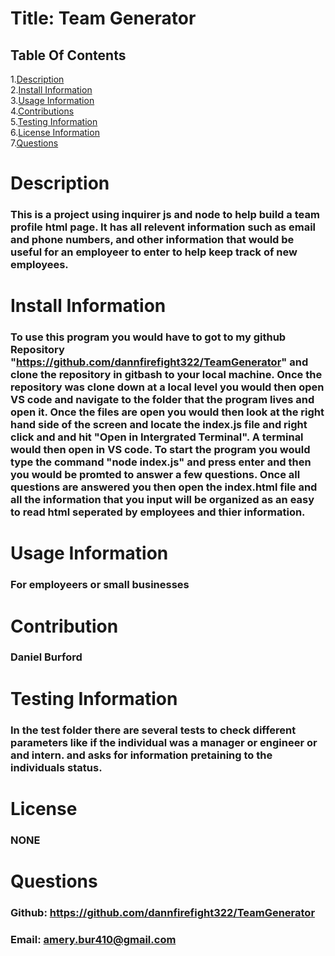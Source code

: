   # Title: Team Generator
  ## Table Of  Contents
  1.[Description](#desc)</br>
  2.[Install Information](#install)</br>
  3.[Usage Information](#use)</br>
  4.[Contributions](#cont)</br>
  5.[Testing Information](#test)</br>
  6.[License Information](#lic)</br>
  7.[Questions](#ques)</br> 
  # <span id="desc"></span>
  # Description
  ### This is a project using inquirer js and node to help build a team profile html page. It has all relevent information such as email and phone numbers, and other information that would be useful for an employeer to enter to help keep track of new employees. 
  # <span id="install"></span>
  # Install Information
  ### To use this program you would have to got to my github Repository "https://github.com/dannfirefight322/TeamGenerator" and clone the repository in gitbash to your local machine. Once the repository was clone down at a local level you would then open VS code and navigate to the folder that the program lives and open it. Once the files are open you would then look at the right hand side of the screen and locate the index.js file and right click and and hit "Open in Intergrated Terminal". A terminal would then open in VS code. To start the program you would type the command "node index.js" and press enter and then you would be promted to answer a few questions. Once all questions are answered you then open the index.html file and all the information that you input will be organized as an easy to read html seperated by employees and thier information. 
  # <span id="use"></span>
  # Usage Information
  ### For employeers or small businesses
  # <span id="cont"></span>
  # Contribution
  ### Daniel Burford
  # <span id="test"></span>
  # Testing Information
  ### In the test folder there are several tests to check different parameters like if the individual was a manager or engineer or and intern. and asks for information pretaining to the individuals status.
  # <span id="lic"></span>
  # License
  ### NONE
  # <span id="ques"></span>
  # Questions
  ### Github: https://github.com/dannfirefight322/TeamGenerator 
  ### Email: amery.bur410@gmail.com
  